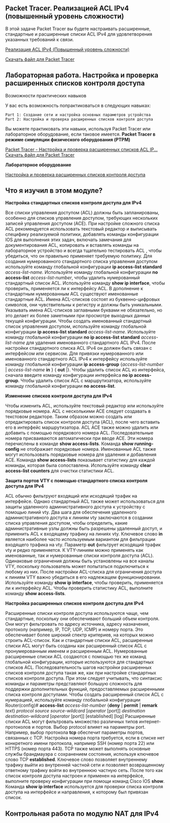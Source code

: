 

<!-- 5.5.1 -->
## Packet Tracer. Реализацией ACL IPv4 (повышенный уровень сложности)
В этой задаче Packet Tracer вы будете настраивать расширенные, стандартные и расширенные списки ACL IPv4 для удовлетворения указанных требований к связи.

[Реализация ACL IPv4 (Повышенный уровень сложности)](./assets/5.5.1-packet-tracer---ipv4-acl-implementation-challenge_ru-RU.pdf)

[Скачать файл для Packet Tracer](./assets/5.5.1-packet-tracer---ipv4-acl-implementation-challenge_ru-RU.pka)

<!-- 5.5.2 -->
## Лабораторная работа. Настройка и проверка расширенных списков контроля доступа
Возможности практических навыков

У вас есть возможность попрактиковаться в следующих навыках:

    Part 1: Создание сети и настройка основных параметров устройства
    Part 2: Настройка и проверка расширенных списков контроля доступа

Вы можете практиковать эти навыки, используя Packet Tracer или лабораторное оборудование, если таковое имеется.
**Packet Tracer в режиме симуляции физического оборудования (PTPM)**
    
[Packet Tracer - Настройка и проверка расширенных списков ACL IP...](./assets/5.5.2-packet-tracer---configure-and-verify-extended-ipv4-acls---physical-mode_ru-RU.pdf)   
[Скачать файл для Packet Tracer](./assets/5.5.2-packet-tracer---configure-and-verify-extended-ipv4-acls---physical-mode_ru-RU.pka)

**Лабораторное оборудование**

[Настройка и проверка расширенных списков контроля доступа](./assets/5.5.2-lab---configure-and-verify-extended-ipv4-acls_ru-RU.pdf)  

<!-- 5.5.3 -->
## Что я изучил в этом модуле?
**Настройка стандартных списков контроля доступа для IPv4**

Все списки управления доступом (ACL) должны быть запланированы, особенно для списков управления доступом, требующих нескольких записей управления доступом (ACE). При настройке сложного списка ACL рекомендуется использовать текстовый редактор и выписывать специфику реализуемой политики, добавлять команды конфигурации IOS для выполнения этих задач, включать замечания для документирования ACL, копировать и вставлять команды на лабораторное устройство и всегда тщательно тестировать ACL , чтобы убедиться, что он правильно применяет требуемую политику. Для создания нумерованного стандартного списка управления доступом используйте команду глобальной конфигурации **ip access-list standard** *access-list-name.* Используйте команду глобальной конфигурации **no access-list** *access-list-number*, чтобы удалить нумерованный стандартный список ACL. Используйте команду **show ip interface**, чтобы проверить, применяется ли к интерфейсу ACL. В дополнение к стандартным нумерованным ACL существуют именованные стандартные ACL. Имена ACL-списков состоят из буквенно-цифровых символов, они чувствительны к регистру и должны быть уникальными. Указывать имена ACL-списков заглавными буквами не обязательно, но это делает их более заметными при просмотре выходных данных текущей конфигурации. Чтобы создать именованный стандартный список управления доступом, используйте команду глобальной конфигурации **ip access-list standard** *access-list-name*. Используйте команду глобальной конфигурации **no ip access-list standard** *access-list-name* для удаления именованного стандартного ACL IPv4. После настройки стандартного списка ACL IPv4 он должен быть связан с интерфейсом или сервисом. Для привязки нумерованного или именованного стандартного ACL IPv4 к интерфейсу используйте команду глобальной конфигурации **ip access-group** {*access-list-number* | *access-list-name* **in** } { **out** |}. Чтобы удалить список ACL из интерфейса, сначала введите команду конфигурации интерфейса **no ip access-group**. Чтобы удалить список ACL с маршрутизатора, используйте команду глобальной конфигурации **no access-list**.

**Изменение списков контроля доступа для IPv4**

Чтобы изменить ACL, используйте текстовый редактор или используйте порядковые номера. ACL с несколькими ACE следует создавать в текстовом редакторе. Таким образом можно создать или отредактировать список контроля доступа (ACL), после чего вставить его в интерфейс маршрутизатора. ACL ACE также можно удалить или добавить с помощью порядкового номера ACL. Последовательные номера присваиваются автоматически при вводе ACE. Эти номера перечислены в команде **show access-lists**. Команда **show running-config** не отображает порядковые номера. Именованные ACL также могут использовать порядковые номера для удаления и добавления ACE. Команда **show access-lists** показывает статистику для каждой команды, которая была сопоставлена. Используйте команду **clear access-list counters** для очистки статистики ACL.

**Защита портов VTY с помощью стандартного списка контроля доступа для IPv4**

ACL обычно фильтруют входящий или исходящий трафик на интерфейсе. Однако стандартный ACL также может использоваться для защиты удаленного административного доступа к устройству с помощью линий vty. Два шага для обеспечения удаленного административного доступа к линиям vty заключаются в создании списка управления доступом, чтобы определить, какие административные узлы должны быть разрешены удаленный доступ, и применить ACL к входящему трафику на линиях vty. Ключевое слово **in** является наиболее часто используемым вариантом для фильтрации входящего трафика на vty. Параметр **out** фильтрует исходящий трафик vty и редко применяется. К VTY-линиям можно применять как именованные, так и нумерованные списки контроля доступа (ACL). Одинаковые ограничения должны быть установлены на все каналы VTY, поскольку пользователь может попытаться подключиться к любому из них. После настройки ACL-списка для ограничения доступа к линиям VTY важно убедиться в его надлежащем функционировании. Используйте команду **show ip interface**, чтобы проверить, применяется ли к интерфейсу ACL. Чтобы проверить статистику ACL, выполните команду **show access-lists**.

**Настройка расширенных списков контроля доступа для IPv4**

Расширенные списки контроля доступа используются чаще, чем стандартные, поскольку они обеспечивают больший объем контроля. Они могут фильтровать по адресу источника, адресу назначения, протоколу (например, IP, TCP, UDP, ICMP) и номеру порта. Это обеспечивает более широкий спектр критериев, на которых можно строить ACL-список. Как и стандартные списки ACL, расширенные списки ACL могут быть созданы как расширенный список ACL с пронумерованным именем и расширенным ACL. Нумерованные расширенные списки ACL создаются с помощью тех же команд глобальной конфигурации, которые используются для стандартных списков ACL. Последовательность шагов настройки расширенных списков контроля доступа такая же, как при настройке стандартных списков контроля доступа. При этом следует учитывать, что синтаксис команды и параметры представляют большую сложность для поддержки дополнительных функций, предоставляемых расширенными списка контроля доступами. Чтобы создать расширенный список ACL с нумерацией, используйте команду глобальной конфигурации Router(config)# **access-list** *access-list-number* {**deny** | **permit** | **remark** *text*} *protocol source source-wildcard* [*operator* [port]] *destination destination-wildcard* [*operator* [port]] [established] [log] Расширенные списки ACL могут фильтровать множество различных типов интернет-протоколов и портов. Выбор protocol влияет на параметры port. Например, выбор протокола **tcp** обеспечит параметры портов, связанных с TCP. Настройка номера порта требуется, если в списке нет конкретного имени протокола, например SSH (номер порта 22) или HTTPS (номер порта 443). TCP также может выполнять основные службы брандмауэра с сохранением состояния, используя ключевое слово TCP **established**. Ключевое слово позволяет внутреннему трафику выйти из внутренней частной сети и позволяет возвращенному ответному трафику войти во внутреннюю частную сеть. После того как список контроля доступа настроен и применен на интерфейсе, выполните проверку конфигурации при помощи команд Cisco IOS **show**. Команда **show ip interface** используется для проверки списка контроля доступа на интерфейсе и направления, к которому был привязан список.

<!-- 5.5.4 -->
## Контрольная работа по модулю NAT для IPv4
<!-- Тут  квиз 5.5.4 -->